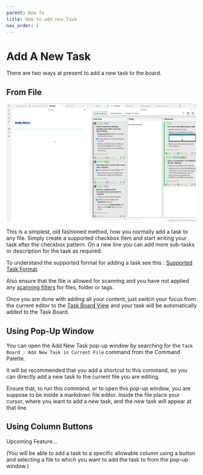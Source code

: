 ```yaml
---
parent: How To
title: How to add new Task
nav_order: 1
---
```


# Add A New Task

There are two ways at present to add a new task to the board.

## From File

![Adding a new task](../../assets/AddingNewTaskFromFile.gif)

This is a simplest, old fashioned method, how you normally add a task to any file.
Simply create a supported checkbox Item and start writing your task after the checkbox pattern. On a new line you can add more sub-tasks or description for the task as required.

To understand the supported format for adding a task see this : [Supported Task Format](../Components/Task_Formats.md).

Also ensure that the file is allowed for scanning and you have not applied any [scanning filters](../Features/Filters_for_Scanning.md) for files, folder or tags.

Once you are done with adding all your content, just switch your focus from the current editor to the [Task Board View](../Components/Task_Board_Pane.md) and your task will be automatically added to the Task Board.

## Using Pop-Up Window

You can open the Add New Task pop-up window by searching for the `Task Board : Add New Task in Current File` command from the Command Palette.

It will be recommended that you add a shortcut to this command, so you can directly add a new task to the current file you are editing.

Ensure that, to run this command, or to open this pop-up window, you are suppose to be inside a markdown file editor. Inside the file place your cursor, where you want to add a new task, and the new task will appear at that line.

## Using Column Buttons

Upcoming Feature...

(You will be able to add a task to a specific allowable column using a button and selecting a file to which you want to add the task to from the pop-up window.)

